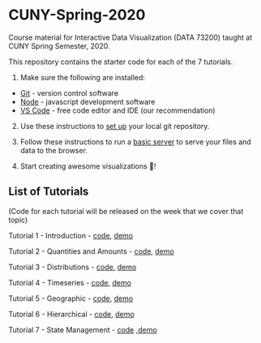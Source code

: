 # CUNY-Spring-2020

Course material for Interactive Data Visualization (DATA 73200) taught at CUNY Spring Semester, 2020.

This repository contains the starter code for each of the 7 tutorials.

1. Make sure the following are installed:

- [Git](https://git-scm.com/book/en/v2/Getting-Started-Installing-Git) - version control software
- [Node](https://nodejs.org/en/download/) - javascript development software
- [VS Code](https://code.visualstudio.com/) - free code editor and IDE (our recommendation)

2. Use these instructions to [set up](./GIT_SETUP.md) your local git repository.

3. Follow these instructions to run a [basic server](./BASIC_SERVER.md) to serve your files and data to the browser.

4. Start creating awesome visualizations 🎉!

## List of Tutorials

(Code for each tutorial will be released on the week that we cover that topic)

Tutorial 1 - Introduction - [code](https://github.com/InteractiveDataVis/Interactive-Data-Vis-Sp2020/tree/master/tutorial1_intro), [demo](https://interactivedatavis.github.io/Interactive-Data-Vis-Sp2020/tutorial1_intro)

Tutorial 2 - Quantities and Amounts - [code](https://github.com/InteractiveDataVis/Interactive-Data-Vis-Sp2020/tree/master/tutorial2_quantities_and_amounts), [demo](https://interactivedatavis.github.io/Interactive-Data-Vis-Sp2020/tutorial2_quantities_and_amounts)

Tutorial 3 - Distributions - [code](https://github.com/InteractiveDataVis/Interactive-Data-Vis-Sp2020/tree/master/tutorial3_distributions), [demo](https://interactivedatavis.github.io/Interactive-Data-Vis-Sp2020/tutorial3_distributions)

Tutorial 4 - Timeseries - [code](https://github.com/InteractiveDataVis/Interactive-Data-Vis-Sp2020/tree/master/tutorial4_timeseries), [demo](https://interactivedatavis.github.io/Interactive-Data-Vis-Sp2020/tutorial4_timeseries)

Tutorial 5 - Geographic - [code](https://github.com/InteractiveDataVis/Interactive-Data-Vis-Sp2020/tree/master/tutorial5_geographic), [demo](https://interactivedatavis.github.io/Interactive-Data-Vis-Sp2020/tutorial5_geographic)

Tutorial 6 - Hierarchical - [code](https://github.com/InteractiveDataVis/Interactive-Data-Vis-Sp2020/tree/master/tutorial6_hierarchical), [demo](https://interactivedatavis.github.io/Interactive-Data-Vis-Sp2020/tutorial6_hierarchical)

Tutorial 7 - State Management - [code](https://github.com/InteractiveDataVis/Interactive-Data-Vis-Sp2020/tree/master/tutorial7_state_management) ,[demo](https://interactivedatavis.github.io/Interactive-Data-Vis-Sp2020/tutorial7_state_management)
